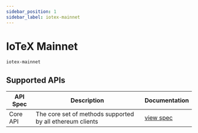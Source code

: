 ```yaml
---
sidebar_position: 1
sidebar_label: iotex-mainnet
---
```


# IoTeX Mainnet

`iotex-mainnet`

## Supported APIs

| API Spec | Description                                               | Documentation                  |
| -------- | --------------------------------------------------------- | ------------------------------ |
| Core API | The core set of methods supported by all ethereum clients | [view spec](../specs/core-api) |
